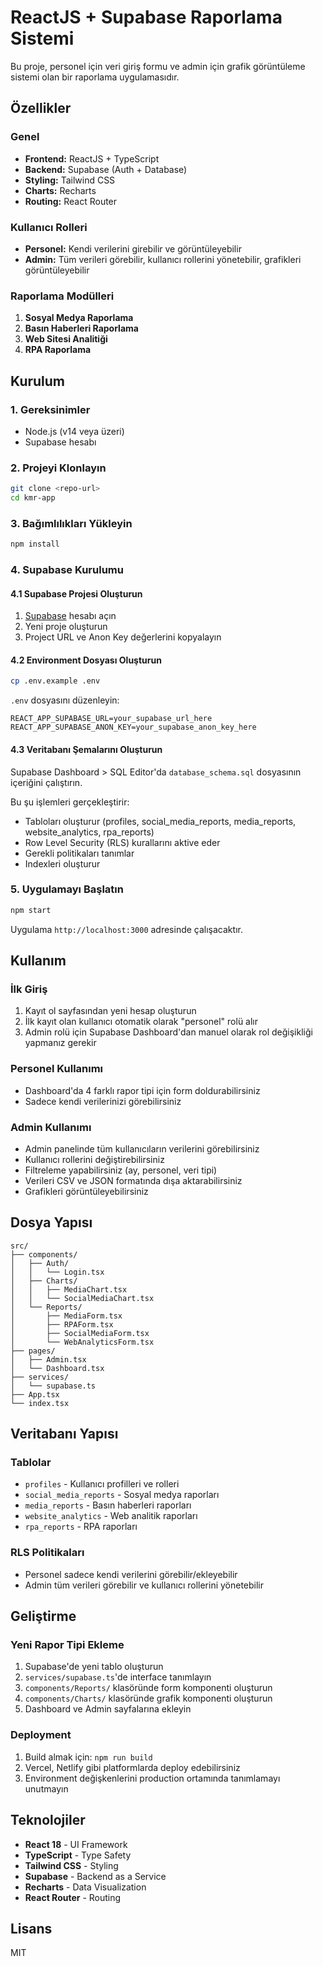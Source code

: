 # ReactJS + Supabase Raporlama Sistemi

Bu proje, personel için veri giriş formu ve admin için grafik görüntüleme sistemi olan bir raporlama uygulamasıdır.

## Özellikler

### Genel
- **Frontend:** ReactJS + TypeScript
- **Backend:** Supabase (Auth + Database)
- **Styling:** Tailwind CSS
- **Charts:** Recharts
- **Routing:** React Router

### Kullanıcı Rolleri
- **Personel:** Kendi verilerini girebilir ve görüntüleyebilir
- **Admin:** Tüm verileri görebilir, kullanıcı rollerini yönetebilir, grafikleri görüntüleyebilir

### Raporlama Modülleri
1. **Sosyal Medya Raporlama**
2. **Basın Haberleri Raporlama**
3. **Web Sitesi Analitiği**
4. **RPA Raporlama**

## Kurulum

### 1. Gereksinimler
- Node.js (v14 veya üzeri)
- Supabase hesabı

### 2. Projeyi Klonlayın
```bash
git clone <repo-url>
cd kmr-app
```

### 3. Bağımlılıkları Yükleyin
```bash
npm install
```

### 4. Supabase Kurulumu

#### 4.1 Supabase Projesi Oluşturun
1. [Supabase](https://supabase.com) hesabı açın
2. Yeni proje oluşturun
3. Project URL ve Anon Key değerlerini kopyalayın

#### 4.2 Environment Dosyası Oluşturun
```bash
cp .env.example .env
```

`.env` dosyasını düzenleyin:
```env
REACT_APP_SUPABASE_URL=your_supabase_url_here
REACT_APP_SUPABASE_ANON_KEY=your_supabase_anon_key_here
```

#### 4.3 Veritabanı Şemalarını Oluşturun
Supabase Dashboard > SQL Editor'da `database_schema.sql` dosyasının içeriğini çalıştırın.

Bu şu işlemleri gerçekleştirir:
- Tabloları oluşturur (profiles, social_media_reports, media_reports, website_analytics, rpa_reports)
- Row Level Security (RLS) kurallarını aktive eder
- Gerekli politikaları tanımlar
- Indexleri oluşturur

### 5. Uygulamayı Başlatın
```bash
npm start
```

Uygulama `http://localhost:3000` adresinde çalışacaktır.

## Kullanım

### İlk Giriş
1. Kayıt ol sayfasından yeni hesap oluşturun
2. İlk kayıt olan kullanıcı otomatik olarak "personel" rolü alır
3. Admin rolü için Supabase Dashboard'dan manuel olarak rol değişikliği yapmanız gerekir

### Personel Kullanımı
- Dashboard'da 4 farklı rapor tipi için form doldurabilirsiniz
- Sadece kendi verilerinizi görebilirsiniz

### Admin Kullanımı
- Admin panelinde tüm kullanıcıların verilerini görebilirsiniz
- Kullanıcı rollerini değiştirebilirsiniz
- Filtreleme yapabilirsiniz (ay, personel, veri tipi)
- Verileri CSV ve JSON formatında dışa aktarabilirsiniz
- Grafikleri görüntüleyebilirsiniz

## Dosya Yapısı

```
src/
├── components/
│   ├── Auth/
│   │   └── Login.tsx
│   ├── Charts/
│   │   ├── MediaChart.tsx
│   │   └── SocialMediaChart.tsx
│   └── Reports/
│       ├── MediaForm.tsx
│       ├── RPAForm.tsx
│       ├── SocialMediaForm.tsx
│       └── WebAnalyticsForm.tsx
├── pages/
│   ├── Admin.tsx
│   └── Dashboard.tsx
├── services/
│   └── supabase.ts
├── App.tsx
└── index.tsx
```

## Veritabanı Yapısı

### Tablolar
- `profiles` - Kullanıcı profilleri ve rolleri
- `social_media_reports` - Sosyal medya raporları
- `media_reports` - Basın haberleri raporları  
- `website_analytics` - Web analitik raporları
- `rpa_reports` - RPA raporları

### RLS Politikaları
- Personel sadece kendi verilerini görebilir/ekleyebilir
- Admin tüm verileri görebilir ve kullanıcı rollerini yönetebilir

## Geliştirme

### Yeni Rapor Tipi Ekleme
1. Supabase'de yeni tablo oluşturun
2. `services/supabase.ts`'de interface tanımlayın
3. `components/Reports/` klasöründe form komponenti oluşturun
4. `components/Charts/` klasöründe grafik komponenti oluşturun
5. Dashboard ve Admin sayfalarına ekleyin

### Deployment
1. Build almak için: `npm run build`
2. Vercel, Netlify gibi platformlarda deploy edebilirsiniz
3. Environment değişkenlerini production ortamında tanımlamayı unutmayın

## Teknolojiler
- **React 18** - UI Framework
- **TypeScript** - Type Safety
- **Tailwind CSS** - Styling
- **Supabase** - Backend as a Service
- **Recharts** - Data Visualization
- **React Router** - Routing

## Lisans
MIT
